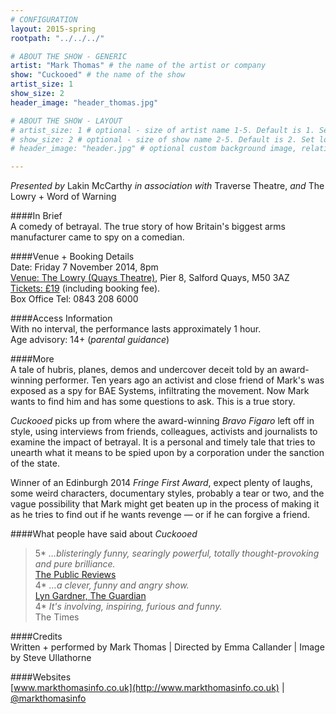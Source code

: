 ```yaml
---
# CONFIGURATION
layout: 2015-spring
rootpath: "../../../"

# ABOUT THE SHOW - GENERIC
artist: "Mark Thomas" # the name of the artist or company
show: "Cuckooed" # the name of the show
artist_size: 1
show_size: 2
header_image: "header_thomas.jpg"    

# ABOUT THE SHOW - LAYOUT
# artist_size: 1 # optional - size of artist name 1-5. Default is 1. Set longer names to lower values
# show_size: 2 # optional - size of show name 2-5. Default is 2. Set longer names to lower values
# header_image: "header.jpg" # optional custom background image, relative to current page

---
```

*Presented by* Lakin McCarthy *in association with* Traverse Theatre, *and* The Lowry + Word of Warning        
       
####In Brief      
A comedy of betrayal. The true story of how Britain's biggest arms manufacturer came to spy on a comedian.             
              
####Venue + Booking Details    
Date: Friday 7 November 2014, 8pm     
[Venue: The Lowry (Quays Theatre)](http://www.thelowry.com/plan-your-visit/getting-here), Pier 8, Salford Quays, M50 3AZ    
[Tickets: £19](http://www.thelowry.com/event/mark-thomas2) (including booking fee).        
Box Office Tel: 0843 208 6000        

####Access Information        
With no interval, the performance lasts approximately 1 hour.<br>Age advisory: 14+ (*parental guidance*)       
       
####More            
A tale of hubris, planes, demos and undercover deceit told by an award-winning performer. Ten years ago an activist and close friend of Mark's was exposed as a spy for BAE Systems, infiltrating the movement. Now Mark wants to find him and has some questions to ask. This is a true story.          
              
*Cuckooed* picks up from where the award-winning *Bravo Figaro* left off in style, using interviews from friends, colleagues, activists and journalists to examine the impact of betrayal. It is a personal and timely tale that tries to unearth what it means to be spied upon by a corporation under the sanction of the state.            
              
Winner of an Edinburgh 2014 *Fringe First Award*, expect plenty of laughs, some weird characters, documentary styles, probably a tear or two, and the vague possibility that Mark might get beaten up in the process of making it as he tries to find out if he wants revenge — or if he can forgive a friend.             
              
####What people have said about *Cuckooed*         
>5\* *…blisteringly funny, searingly powerful, totally thought-provoking and pure brilliance.*<br>[The Public Reviews](http://www.thepublicreviews.com/cuckooed-traverse-theatre-edinburgh)        
>4\* *…a clever, funny and angry show.*<br>[Lyn Gardner, The Guardian](http://www.theguardian.com/stage/2014/aug/04/mark-thomas-cuckooed-edinburgh-festival-2014-review)          
>4\* *It's involving, inspiring, furious and funny.*<br>The Times            
              
####Credits          
Written + performed by Mark Thomas | Directed by Emma Callander | Image by Steve Ullathorne              
              
####Websites        
[www.markthomasinfo.co.uk](http://www.markthomasinfo.co.uk) | [@markthomasinfo](http://twitter.com/markthomasinfo)
